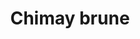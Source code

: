---
title: "Chimay brune"
description: "Bouteille 33cl"
price: "5.00"
image: "Chimay_brune.jpeg"
---